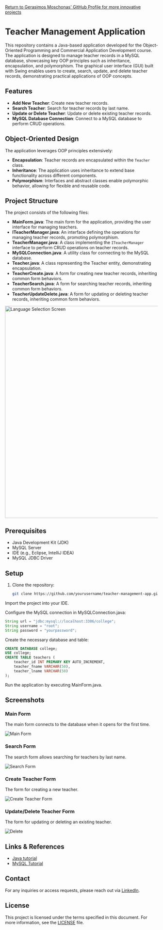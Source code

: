 [Return to Gerasimos Moschonas' GitHub Profile for more innovative projects](https://github.com/Gmoschonas)

# Teacher Management Application
This repository contains a Java-based application developed for the Object-Oriented Programming and Commercial Application Development course. The application is designed to manage teacher records in a MySQL database, showcasing key OOP principles such as inheritance, encapsulation, and polymorphism. The graphical user interface (GUI) built with Swing enables users to create, search, update, and delete teacher records, demonstrating practical applications of OOP concepts.

## Features

- **Add New Teacher**: Create new teacher records.
- **Search Teacher**: Search for teacher records by last name.
- **Update or Delete Teacher**: Update or delete existing teacher records.
- **MySQL Database Connection**: Connect to a MySQL database to perform CRUD operations.

## Object-Oriented Design

The application leverages OOP principles extensively:

- **Encapsulation**: Teacher records are encapsulated within the `Teacher` class.
- **Inheritance**: The application uses inheritance to extend base functionality across different components.
- **Polymorphism**: Interfaces and abstract classes enable polymorphic behavior, allowing for flexible and reusable code.

## Project Structure

The project consists of the following files:

- **MainForm.java**: The main form for the application, providing the user interface for managing teachers.
- **ITeacherManager.java**: An interface defining the operations for managing teacher records, promoting polymorphism.
- **TeacherManager.java**: A class implementing the `ITeacherManager` interface to perform CRUD operations on teacher records.
- **MySQLConnection.java**: A utility class for connecting to the MySQL database.
- **Teacher.java**: A class representing the Teacher entity, demonstrating encapsulation.
- **TeacherCreate.java**: A form for creating new teacher records, inheriting common form behaviors.
- **TeacherSearch.java**: A form for searching teacher records, inheriting common form behaviors.
- **TeacherUpdateDelete.java**: A form for updating or deleting teacher records, inheriting common form behaviors.


<img src="screenshots/tm.png" alt="Language Selection Screen" width="700px">



## Prerequisites

- Java Development Kit (JDK)
- MySQL Server
- IDE (e.g., Eclipse, IntelliJ IDEA)
- MySQL JDBC Driver

## Setup

1. Clone the repository:
   ```bash
   git clone https://github.com/yourusername/teacher-management-app.git

Import the project into your IDE.

Configure the MySQL connection in MySQLConnection.java:

```java
String url = "jdbc:mysql://localhost:3306/college";
String username = "root";
String password = "yourpassword";
```

Create the necessary database and table:

``` sql
CREATE DATABASE college;
USE college;
CREATE TABLE teachers (
    teacher_id INT PRIMARY KEY AUTO_INCREMENT,
    teacher_fname VARCHAR(50),
    teacher_lname VARCHAR(50)
);
``` 

Run the application by executing MainForm.java.

## Screenshots
### Main Form
The main form connects to the database when it opens for the first time.

![Main Form](screenshots/MainForm.png)

### Search Form
The search form allows searching for teachers by last name.

![Search Form](screenshots/SearchForm.png)

### Create Teacher Form
The form for creating a new teacher.

![Create Teacher Form](screenshots/CreateTeacherForm.png)

### Update/Delete Teacher Form
The form for updating or deleting an existing teacher.

![Delete](screenshots/Delete.png)

## Links & References
- [Java tutorial](https://docs.oracle.com/javase/tutorial/)
- [MySQL Tutorial](https://dev.mysql.com/doc/refman/8.0/en/tutorial.html)


## Contact
For any inquiries or access requests, please reach out via [LinkedIn](https://www.linkedin.com/in/Gmoschonas/).

## License

This project is licensed under the terms specified in this document. For more information, see the [LICENSE](https://github.com/Gmoschonas/Gmoschonas/blob/main/blob/main/License.md) file.






